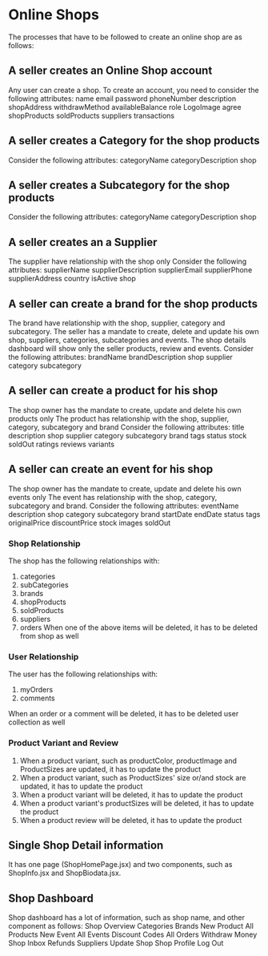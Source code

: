 # Online Shops

The processes that have to be followed to create an online shop are as follows:

## A seller creates an Online Shop account
Any user can create a shop.
To create an account, you need to consider the following attributes:
name
email
password
phoneNumber
description
shopAddress
withdrawMethod
availableBalance
role
LogoImage
agree
shopProducts
soldProducts
suppliers
transactions

## A seller creates a Category for the shop products

Consider the following attributes:
categoryName
categoryDescription
shop

## A seller creates a Subcategory for the shop products

Consider the following attributes:
categoryName
categoryDescription
shop

## A seller creates an a Supplier
The supplier have relationship with the shop only
Consider the following attributes:
supplierName
supplierDescription
supplierEmail
supplierPhone
supplierAddress
country
isActive
shop

## A seller can create a brand for the shop products

The brand have relationship with the shop, supplier, category and subcategory.
The seller has a mandate to create, delete and update his own shop, suppliers, categories, subcategories and events.
The shop details dashboard will show only the seller products, review and events.
Consider the following attributes:
brandName
brandDescription
shop
supplier
category
subcategory

## A seller can create a product for his shop
The shop owner has the mandate to create, update and delete his own products only
The product has relationship with the shop, supplier, category, subcategory and brand
Consider the following attributes:
title
description
shop
supplier
category
subcategory
brand
tags
status
stock
soldOut
ratings
reviews
variants

## A seller can create an event for his shop
The shop owner has the mandate to create, update and delete his own events only
The event has relationship with the shop, category, subcategory and brand.
Consider the following attributes:
eventName
description
shop
category
subcategory
brand
startDate
endDate
status
tags
originalPrice
discountPrice
stock
images
soldOut

### Shop Relationship
The shop has the following relationships with:
1. categories
2. subCategories
3. brands
4. shopProducts
5. soldProducts
6. suppliers
7. orders
When one of the above items will be deleted, it has to be deleted from shop as well
### User Relationship
The user has the following relationships with:
1. myOrders
2. comments

When an order or a comment will be deleted, it has to be deleted user collection as well

### Product Variant and Review
1. When a product variant, such as productColor, productImage and ProductSizes are updated, it has to update the product
2. When a product variant, such as ProductSizes' size or/and stock are updated, it has to update the product
3. When a product variant will be deleted, it has to update the product
4. When a product variant's productSizes will be deleted, it has to update the product
5. When a product review will be deleted, it has to update the product

## Single Shop Detail information

It has one page (ShopHomePage.jsx) and two components, such as ShopInfo.jsx and ShopBiodata.jsx.

## Shop Dashboard

Shop dashboard has a lot of information, such as shop name, and other component as follows:
Shop Overview
Categories
Brands
New Product
All Products
New Event
All Events
Discount Codes
All Orders
Withdraw Money
Shop Inbox
Refunds
Suppliers
Update Shop
Shop Profile
Log Out

 


